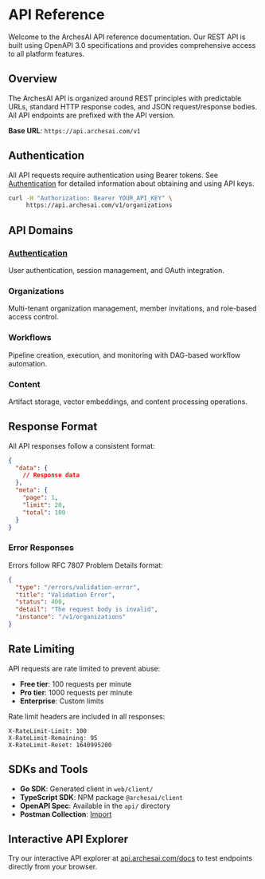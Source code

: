 # API Reference

Welcome to the ArchesAI API reference documentation. Our REST API is built using OpenAPI 3.0
specifications and provides comprehensive access to all platform features.

## Overview

The ArchesAI API is organized around REST principles with predictable URLs, standard HTTP response
codes, and JSON request/response bodies. All API endpoints are prefixed with the API version.

**Base URL**: `https://api.archesai.com/v1`

## Authentication

All API requests require authentication using Bearer tokens. See
[Authentication](../architecture/authentication.md) for detailed information about obtaining and
using API keys.

```bash
curl -H "Authorization: Bearer YOUR_API_KEY" \
     https://api.archesai.com/v1/organizations
```

## API Domains

### [Authentication](../architecture/authentication.md)

User authentication, session management, and OAuth integration.

### Organizations

Multi-tenant organization management, member invitations, and role-based access control.

### Workflows

Pipeline creation, execution, and monitoring with DAG-based workflow automation.

### Content

Artifact storage, vector embeddings, and content processing operations.

## Response Format

All API responses follow a consistent format:

```json
{
  "data": {
    // Response data
  },
  "meta": {
    "page": 1,
    "limit": 20,
    "total": 100
  }
}
```

### Error Responses

Errors follow RFC 7807 Problem Details format:

```json
{
  "type": "/errors/validation-error",
  "title": "Validation Error",
  "status": 400,
  "detail": "The request body is invalid",
  "instance": "/v1/organizations"
}
```

## Rate Limiting

API requests are rate limited to prevent abuse:

- **Free tier**: 100 requests per minute
- **Pro tier**: 1000 requests per minute
- **Enterprise**: Custom limits

Rate limit headers are included in all responses:

```http
X-RateLimit-Limit: 100
X-RateLimit-Remaining: 95
X-RateLimit-Reset: 1640995200
```

## SDKs and Tools

- **Go SDK**: Generated client in `web/client/`
- **TypeScript SDK**: NPM package `@archesai/client`
- **OpenAPI Spec**: Available in the `api/` directory
- **Postman Collection**: [Import](https://api.archesai.com/postman)

## Interactive API Explorer

Try our interactive API explorer at [api.archesai.com/docs](https://api.archesai.com/docs) to test
endpoints directly from your browser.
